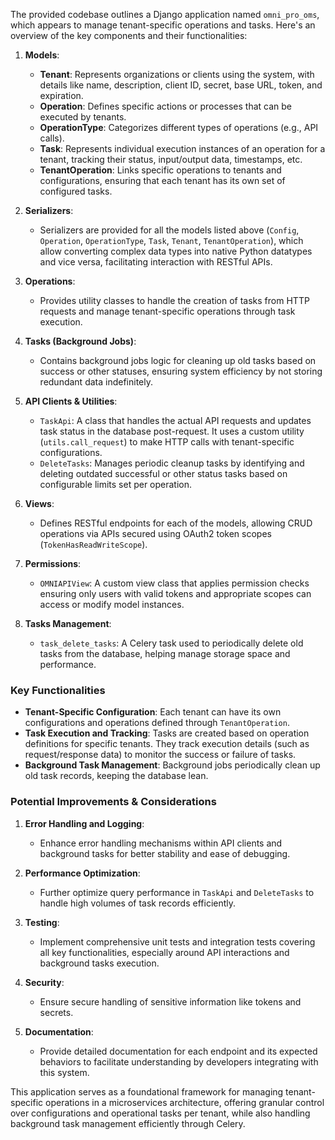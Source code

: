 The provided codebase outlines a Django application named `omni_pro_oms`, which appears to manage tenant-specific operations and tasks. Here's an overview of the key components and their functionalities:

1. **Models**:
   - **Tenant**: Represents organizations or clients using the system, with details like name, description, client ID, secret, base URL, token, and expiration.
   - **Operation**: Defines specific actions or processes that can be executed by tenants.
   - **OperationType**: Categorizes different types of operations (e.g., API calls).
   - **Task**: Represents individual execution instances of an operation for a tenant, tracking their status, input/output data, timestamps, etc.
   - **TenantOperation**: Links specific operations to tenants and configurations, ensuring that each tenant has its own set of configured tasks.

2. **Serializers**:
   - Serializers are provided for all the models listed above (`Config`, `Operation`, `OperationType`, `Task`, `Tenant`, `TenantOperation`), which allow converting complex data types into native Python datatypes and vice versa, facilitating interaction with RESTful APIs.

3. **Operations**:
   - Provides utility classes to handle the creation of tasks from HTTP requests and manage tenant-specific operations through task execution.

4. **Tasks (Background Jobs)**:
   - Contains background jobs logic for cleaning up old tasks based on success or other statuses, ensuring system efficiency by not storing redundant data indefinitely.
   
5. **API Clients & Utilities**:
   - `TaskApi`: A class that handles the actual API requests and updates task status in the database post-request. It uses a custom utility (`utils.call_request`) to make HTTP calls with tenant-specific configurations.
   - `DeleteTasks`: Manages periodic cleanup tasks by identifying and deleting outdated successful or other status tasks based on configurable limits set per operation.

6. **Views**:
   - Defines RESTful endpoints for each of the models, allowing CRUD operations via APIs secured using OAuth2 token scopes (`TokenHasReadWriteScope`).

7. **Permissions**:
   - `OMNIAPIView`: A custom view class that applies permission checks ensuring only users with valid tokens and appropriate scopes can access or modify model instances.
   
8. **Tasks Management**:
   - `task_delete_tasks`: A Celery task used to periodically delete old tasks from the database, helping manage storage space and performance.

### Key Functionalities

- **Tenant-Specific Configuration**: Each tenant can have its own configurations and operations defined through `TenantOperation`.
- **Task Execution and Tracking**: Tasks are created based on operation definitions for specific tenants. They track execution details (such as request/response data) to monitor the success or failure of tasks.
- **Background Task Management**: Background jobs periodically clean up old task records, keeping the database lean.

### Potential Improvements & Considerations

1. **Error Handling and Logging**:
   - Enhance error handling mechanisms within API clients and background tasks for better stability and ease of debugging.
   
2. **Performance Optimization**:
   - Further optimize query performance in `TaskApi` and `DeleteTasks` to handle high volumes of task records efficiently.

3. **Testing**: 
   - Implement comprehensive unit tests and integration tests covering all key functionalities, especially around API interactions and background tasks execution.

4. **Security**:
   - Ensure secure handling of sensitive information like tokens and secrets.
   
5. **Documentation**:
   - Provide detailed documentation for each endpoint and its expected behaviors to facilitate understanding by developers integrating with this system.

This application serves as a foundational framework for managing tenant-specific operations in a microservices architecture, offering granular control over configurations and operational tasks per tenant, while also handling background task management efficiently through Celery.
